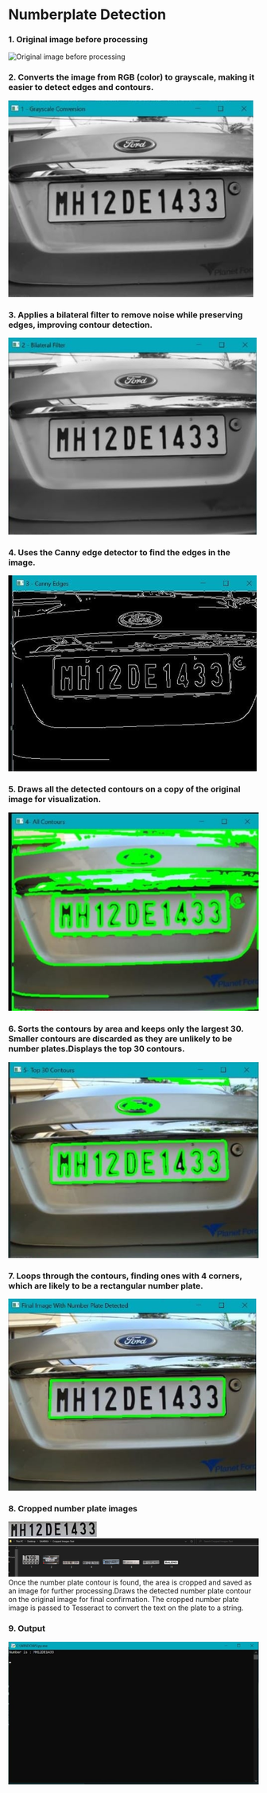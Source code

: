 # Numberplate Detection
### 1. Original image before processing
![Original image before processing](https://github.com/user-attachments/assets/fa3981b9-8513-4580-807e-ff17e48ace16)

### 2. Converts the image from RGB (color) to grayscale, making it easier to detect edges and contours.
![grayscale image](https://github.com/Saarikakathula/Numberplate-detection/blob/main/1..jpg?raw=true)

### 3. Applies a bilateral filter to remove noise while preserving edges, improving contour detection.
![Bilateral Image](https://github.com/Saarikakathula/Numberplate-detection/blob/main/2..jpg?raw=true)

### 4. Uses the Canny edge detector to find the edges in the image.
![Canny Edges](https://github.com/Saarikakathula/Numberplate-detection/blob/main/3..jpg?raw=true)

### 5. Draws all the detected contours on a copy of the original image for visualization.
![All Contours](https://github.com/Saarikakathula/Numberplate-detection/blob/main/4..jpg?raw=true)

### 6. Sorts the contours by area and keeps only the largest 30. Smaller contours are discarded as they are unlikely to be number plates.Displays the top 30 contours.
![Top 30 Contours](https://github.com/Saarikakathula/Numberplate-detection/blob/main/5..jpg?raw=true)

### 7. Loops through the contours, finding ones with 4 corners, which are likely to be a rectangular number plate.
![Final image](https://github.com/Saarikakathula/Numberplate-detection/blob/main/final.jpg?raw=true)

### 8. Cropped number plate images
![Cropped images](https://github.com/Saarikakathula/Numberplate-detection/blob/main/cropped_image_save.jpg?raw=true)
![Cropped images](https://github.com/Saarikakathula/Numberplate-detection/blob/main/ss5.PNG?raw=true)
Once the number plate contour is found, the area is cropped and saved as an image for further processing.Draws the detected number plate contour on the original image for final confirmation.
The cropped number plate image is passed to Tesseract to convert the text on the plate to a string.

### 9. Output
![output](https://github.com/Saarikakathula/Numberplate-detection/blob/main/output.jpg?raw=true)

